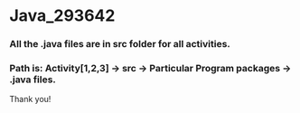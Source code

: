 # Java_293642
### All the .java files are in src folder for all activities.
### Path is: Activity[1,2,3] -> src -> Particular Program packages -> .java files.

Thank you!
